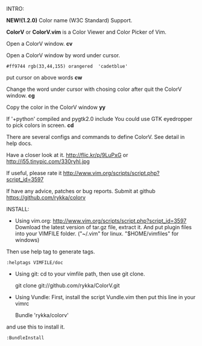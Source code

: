 INTRO:
    
**NEW!(1.2.0)**  Color name (W3C Standard) Support.

**ColorV** or **ColorV.vim** is a Color Viewer and Color Picker of Vim.

Open a ColorV window.
**<leader>cv**

Open a ColorV window by word under cursor.

    #ff9744 rgb(33,44,155) orangered  'cadetblue'

put cursor on above words 
**<leader>cw**

Change the word under cursor with chosing color after quit the ColorV window.
**<leader>cg**

Copy the color in the ColorV window
**yy**

If '+python' compiled and pygtk2.0 include
You could use GTK eyedropper to pick colors in screen.
**<leader>cd**

There are several configs and commands to define ColorV. 
See detail in help docs.

Have a closer look at it. 
http://flic.kr/p/9LuPxG
or 
http://i55.tinypic.com/330ryhl.jpg

If useful, please rate it
http://www.vim.org/scripts/script.php?script_id=3597

If have any advice, patches or bug reports.
Submit at github 
https://github.com/rykka/colorv

INSTALL:
    
* Using vim.org:
http://www.vim.org/scripts/script.php?script_id=3597
Download the latest version of tar.gz file, extract it.
And put plugin files into your VIMFILE folder.
("~/.vim" for linux. "$HOME/vimfiles" for windows)

Then use help tag to generate tags.

    :helptags VIMFILE/doc

* Using git:
cd to your vimfile path, then use git clone.

    git clone git://github.com/rykka/ColorV.git


* Using Vundle:
First, install the script Vundle.vim
then put this line in your vimrc

    Bundle 'rykka/colorv'

and use this to install it.

    :BundleInstall

 
